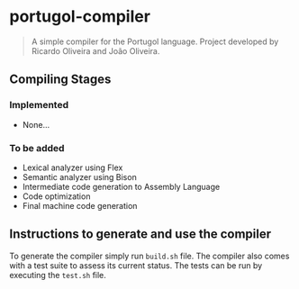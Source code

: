 # portugol-compiler

> A simple compiler for the Portugol language. Project developed by Ricardo Oliveira and João Oliveira.

## Compiling Stages

### Implemented
- None...

### To be added
- Lexical analyzer using Flex
- Semantic analyzer using Bison
- Intermediate code generation to Assembly Language
- Code optimization
- Final machine code generation

## Instructions to generate and use the compiler

To generate the compiler simply run ```build.sh``` file.
The compiler also comes with a test suite to assess its current status. The tests can be run by executing the ```test.sh``` file.
